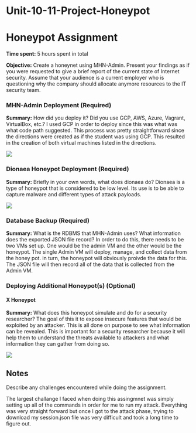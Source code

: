 # Unit-10-11-Project-Honeypot
# Honeypot Assignment

**Time spent:** 5 hours spent in total

**Objective:** Create a honeynet using MHN-Admin. Present your findings as if you were requested to give a brief report of the current state of Internet security. Assume that your audience is a current employer who is questioning why the company should allocate anymore resources to the IT security team.

### MHN-Admin Deployment (Required)

**Summary:** How did you deploy it? Did you use GCP, AWS, Azure, Vagrant, VirtualBox, etc.?
I used GCP in order to deploy since this was what was what code path suggested. This process was pretty straightforward since the directions were created as if the student was using GCP. This resulted in the creation of both virtual machines listed in the directions. 

<img src="mhn-admin.gif">

### Dionaea Honeypot Deployment (Required)

**Summary:** Briefly in your own words, what does dionaea do?
Dionaea is a type of honeypot that is considered to be low level. Its use is to be able to capture malware and different types of attack payloads.

<img src="dionaea-honeypot.gif">

### Database Backup (Required) 

**Summary:** What is the RDBMS that MHN-Admin uses? What information does the exported JSON file record?
In order to do this, there needs to be two VMs set up. One would be the admin VM and the other would be the honeypot. The single Admin VM will deploy, manage, and collect data from the honey pot. in turn, the honeypot will obviously proivde the data for this. The JSON file will then record all of the data that is collected from the Admin VM.


### Deploying Additional Honeypot(s) (Optional)

#### X Honeypot

**Summary:** What does this honeypot simulate and do for a security researcher?
The goal of this it to expose insecure features that would be exploited by an attacker. This is all done on purpose to see what information can be revealed. This is important for a security researcher because it will help them to understand the threats available to attackers and what information they can gather from doing so.

<img src="x-honeypot.gif">

## Notes

Describe any challenges encountered while doing the assignment.

The largest challange I faced when doing this assingmnet was simply setting up all of the commands in order for me to run my attack. Everything was very straight forward but once I got to the attack phase, trying to download my session.json file was very difficult and took a long time to figure out.

